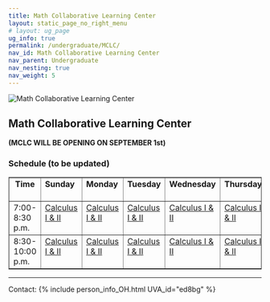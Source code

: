 ```yaml
---
title: Math Collaborative Learning Center
layout: static_page_no_right_menu
# layout: ug_page
ug_info: true
permalink: /undergraduate/MCLC/
nav_id: Math Collaborative Learning Center
nav_parent: Undergraduate
nav_nesting: true
nav_weight: 5
---
```


<img src="{{site.url}}/undergraduate/MCLC/MCLC_logo.png" style="max-width:70%;max-height:350px;height:auto;width:auto;" alt="Math Collaborative Learning Center">

<h2 class="mb-4">Math Collaborative Learning Center</h2>

**(MCLC WILL BE OPENING ON SEPTEMBER 1st)**




<h3 class="mb-4 mt-4">Schedule (to be updated)</h3>

<table width="100%" border="1" cellspacing="2" cellpadding="2">
<tbody>
    <tr>
    <td valign="top"><center><b>Time</b></center><br>
    </td>
    <td valign="top"><b>Sunday</b><br>
    </td>
    <td valign="top"><b>Monday</b><br>
    </td>
    <td valign="top"><b>Tuesday</b><br>
    </td>
    <td valign="top"><b>Wednesday</b><br>
    </td>
    <td valign="top"><b>Thursday</b><br>
    </td>
    </tr>
    <tr>
    <td valign="top">7:00-8:30 p.m.<br>
    </td>
    <td valign="top"><a
        href="https://virginia.zoom.us/j/2369587">Calculus I
        &amp; II<br>
        </a> </td>
    <td valign="top"><a
        href="https://virginia.zoom.us/j/4600303">Calculus I
        &amp; II</a></td>
    <td valign="top"><a
        href="https://virginia.zoom.us/j/5795546">Calculus I
        &amp; II</a><br>
        <!-- <a href="https://virginia.zoom.us/j/5795546">Math 2310</a><br> -->
    </td>
    <td valign="top"><a
        href="https://virginia.zoom.us/j/6939765">Calculus I
        &amp; II </a> <!-- <br>
        Math 3100<br>
        Math 3350/51<br>
        Math 3354</a><br> -->
    </td>
    <td valign="top"><a
        href="https://virginia.zoom.us/j/7088066">Calculus I
        &amp; II </a> <br>
        <br>
       <!-- Math 3000/3310 </a><br> -->
    </td>
    </tr> 
    <tr>
    <td valign="top">8:30-10:00 p.m.<br>
    </td>
    <td valign="top"><a
        href="https://virginia.zoom.us/j/2369587">Calculus I
        &amp; II</a><br>
    </td>
    <td valign="top"><a
        href="https://virginia.zoom.us/j/4600303">Calculus I
        &amp; II</a></td>
    <td valign="top"><a
        href="https://virginia.zoom.us/j/5795546">Calculus I
        &amp; II</a><br>
        <!-- <a href="https://virginia.zoom.us/j/5795546">Math 3100</a><br>
        <a href="https://virginia.zoom.us/j/5795546">Math
        3350/51</a><br> -->
    </td>
    <td valign="top"><a
        href="https://virginia.zoom.us/j/6939765">Calculus I
        &amp; II</a></td>
    <td valign="top"><a
        href="https://virginia.zoom.us/j/7088066">Calculus I
        &amp; II <br>
        </td>
    </tr>
</tbody>
</table>



---

Contact: {% include person_info_OH.html UVA_id="ed8bg" %}
